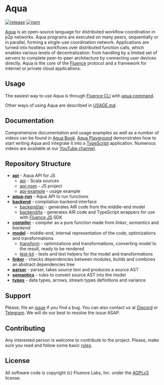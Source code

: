 # Aqua

[![release](https://github.com/fluencelabs/aqua/actions/workflows/release.yml/badge.svg)](https://github.com/fluencelabs/aqua/actions/workflows/release.yml)
[![npm](https://img.shields.io/npm/v/@fluencelabs/aqua-api)](https://www.npmjs.com/package/@fluencelabs/aqua-api)

[Aqua](https://fluence.dev/docs/aqua-book/introduction) is an open-source language for distributed workflow coordination in p2p networks. Aqua programs are executed on many peers, sequentially or in parallel, forming a single-use coordination network. Applications are turned into hostless workflows over distributed function calls, which enables various levels of decentralization: from handling by a limited set of servers to complete peer-to-peer architecture by connecting user devices directly. Aqua is the core of the [Fluence](https://fluence.network/) protocol and a framework for internet or private cloud applications.


## Usage

The easiest way to use Aqua is through [Fluence CLI](https://github.com/fluencelabs/cli) with [aqua command](https://github.com/fluencelabs/cli/blob/main/docs/commands/README.md#fluence-aqua).

Other ways of using Aqua are described in [USAGE.md](./USAGE.md).


## Documentation

Comprehensive documentation and usage examples as well as a number of videos can be found in [Aqua Book](https://fluence.dev/docs/aqua-book/introduction). [Aqua Playground](https://github.com/fluencelabs/aqua-playground) demonstrates how to start writing Aqua and integrate it into a [TypeScript](https://www.typescriptlang.org/) application. Numerous videos are available at our [YouTube channel](https://www.youtube.com/@fluencelabs).


## Repository Structure

- [**api**](./api) - Aqua API for JS
    - [api](./api/api) - Scala sources
    - [api-npm](./api/api-npm) - JS project
    - [api-example](./api/api-example) - usage example
- [**aqua-run**](./aqua-run) - Aqua API to run functions
- [**backend**](./backend) - compilation backend interface
    - [backend/air](./backend/air) - generates AIR code from the middle-end model
    - [backend/ts](./backend/ts) - generates AIR code and TypeScript wrappers for use with [Fluence JS]( https://github.com/fluencelabs/fluence-js) SDK
- [**compiler**](./compiler) - compiler as a pure function made from _linker_, _semantics_ and _backend_
- [**model**](./model) - middle-end, internal representation of the code, optimizations and transformations
    - [transform](./model/transform) - optimizations and transformations, converting model to the result, ready to be rendered
    - [test-kit](./model/test-kit) - tests and test helpers for the model and transformations
- [**linker**](./linker) - checks dependencies between modules, builds and combines an abstract dependencies tree
- [**parser**](./parser) - parser, takes source text and produces a source AST
- [**semantics**](./semantics) - rules to convert source AST into the model
- [**types**](./types) - data types, arrows, stream types definitions and variance


## Support

Please, file an [issue](https://github.com/fluencelabs/aqua/issues) if you find a bug. You can also contact us at [Discord](https://discord.com/invite/5qSnPZKh7u) or [Telegram](https://t.me/fluence_project).  We will do our best to resolve the issue ASAP.


## Contributing

Any interested person is welcome to contribute to the project. Please, make sure you read and follow some basic [rules](./CONTRIBUTING.md).


## License

All software code is copyright (c) Fluence Labs, Inc. under the [AGPLv3](./LICENSE) license.

